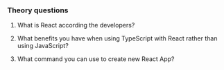 ### Theory questions

1. What is React according the developers?

2. What benefits you have when using TypeScript with React rather than using JavaScript?

3. What command you can use to create new React App?